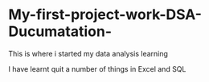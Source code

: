 # My-first-project-work-DSA-Ducumatation-
This is where i started my data analysis learning

I have learnt quit a number of things in Excel and SQL


